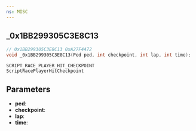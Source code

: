 ```yaml
---
ns: MISC
---
```

## _0x1BB299305C3E8C13

```c
// 0x1BB299305C3E8C13 0xA27F4472
void _0x1BB299305C3E8C13(Ped ped, int checkpoint, int lap, int time);
```

```
SCRIPT_RACE_PLAYER_HIT_CHECKPOINT
ScriptRacePlayerHitCheckpoint
```

## Parameters
* **ped**: 
* **checkpoint**: 
* **lap**: 
* **time**: 

